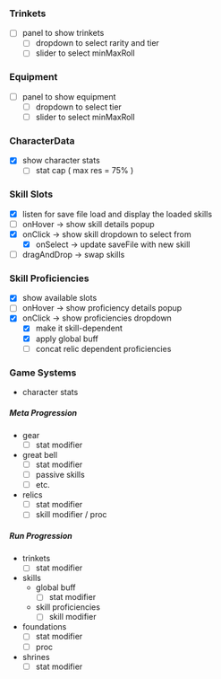 ### Trinkets
- [ ] panel to show trinkets
	- [ ] dropdown to select rarity and tier
	- [ ] slider to select minMaxRoll

### Equipment
- [ ] panel to show equipment
	- [ ] dropdown to select tier
	- [ ] slider to select minMaxRoll

### CharacterData
- [x] show character stats
	- [ ] stat cap ( max res = 75% )
### Skill Slots
- [x] listen for save file load and display the loaded skills
- [ ] onHover -> show skill details popup
- [x] onClick -> show skill dropdown to select from
	- [x] onSelect -> update saveFile with new skill
- [ ] dragAndDrop -> swap skills

### Skill Proficiencies
- [x] show available slots
- [ ] onHover -> show proficiency details popup
- [x] onClick -> show proficiencies dropdown
	- [x] make it skill-dependent
	- [x] apply global buff
	- [ ] concat relic dependent proficiencies

### Game Systems
- character stats
##### Meta Progression
-  gear
	- [ ] stat modifier
- great bell
	- [ ] stat modifier
	- [ ] passive skills
	- [ ] etc.
- relics
	- [ ] stat modifier
	- [ ] skill modifier / proc
<!--
- skill unlocking
- soul stones 
-->
##### Run Progression
- trinkets
	- [ ] stat modifier
- skills
	-  global buff
		- [ ] stat modifier
	- skill proficiencies
		- [ ] skill modifier
- foundations
	- [ ] stat modifier
	- [ ] proc
- shrines
	- [ ] stat modifier
<!-- - gold -->